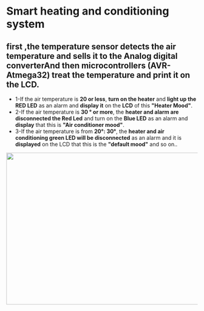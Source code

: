# Smart heating and conditioning system
## first ,the **temperature sensor** detects the air temperature and sells it to the **Analog digital converterAnd** then microcontrollers (AVR-Atmega32) treat the temperature and print it on the **LCD**.
* 1-If the air temperature is **20 or less**, **turn on the heater** and **light up the RED LED** as an alarm and **display it** on the **LCD** of this 
**"Heater Mood"**.
* 2-If the air temperature is **30 ° or more**, the **heater and alarm are disconnected the Red Led** and turn on the **Blue LED** as an alarm and **display** that this is
**"Air conditioner mood"**.
* 3-If the air temperature is from **20°: 30°**, the **heater and air conditioning green LED will be disconnected** as an alarm and it is **displayed** on the LCD that this is the **"default mood"** and so on..

<img src="https://media.giphy.com/media/W4PYUn8FnTkD1tYOSS/giphy.gif" width="720" height="400" />



